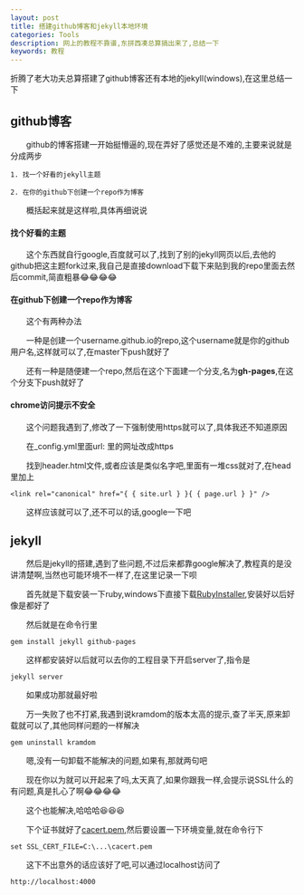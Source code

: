 ```yaml
---
layout: post
title: 搭建github博客和jekyll本地环境 
categories: Tools
description: 网上的教程不靠谱,东拼西凑总算搞出来了,总结一下
keywords: 教程
---
```


折腾了老大功夫总算搭建了github博客还有本地的jekyll(windows),在这里总结一下

## github博客

　　github的博客搭建一开始挺懵逼的,现在弄好了感觉还是不难的,主要来说就是分成两步

 
```
1. 找一个好看的jekyll主题

2. 在你的github下创建一个repo作为博客
```


　　概括起来就是这样啦,具体再细说说

#### 找个好看的主题

　　这个东西就自行google,百度就可以了,找到了别的jekyll网页以后,去他的github把这主题fork过来,我自己是直接download下载下来贴到我的repo里面去然后commit,简直粗暴:joy::joy::joy::joy:

#### 在github下创建一个repo作为博客

　　这个有两种办法

　　一种是创建一个username.github.io的repo,这个username就是你的github用户名,这样就可以了,在master下push就好了

　　还有一种是随便建一个repo,然后在这个下面建一个分支,名为**gh-pages**,在这个分支下push就好了

#### chrome访问提示不安全

　　这个问题我遇到了,修改了一下强制使用https就可以了,具体我还不知道原因

　　在_config.yml里面url: 里的网址改成https

　　找到header.html文件,或者应该是类似名字吧,里面有一堆css就对了,在head里加上

 
```
<link rel="canonical" href="{ { site.url } }{ { page.url } }" />
```

　　这样应该就可以了,还不可以的话,google一下吧

## jekyll

　　然后是jekyll的搭建,遇到了些问题,不过后来都靠google解决了,教程真的是没讲清楚啊,当然也可能环境不一样了,在这里记录一下呗

　　首先就是下载安装一下ruby,windows下直接下载[RubyInstaller](http://railsinstaller.org/en),安装好以后好像是都好了

　　然后就是在命令行里

```
gem install jekyll github-pages
```

　　这样都安装好以后就可以去你的工程目录下开启server了,指令是


```
jekyll server
```

　　如果成功那就最好啦

　　万一失败了也不打紧,我遇到说kramdom的版本太高的提示,查了半天,原来卸载就可以了,其他同样问题的一样解决


```
gem uninstall kramdom
```

　　嗯,没有一句卸载不能解决的问题,如果有,那就两句吧

　　现在你以为就可以开起来了吗,太天真了,如果你跟我一样,会提示说SSL什么的有问题,真是扎心了啊:joy::joy::joy::joy:

　　这个也能解决,哈哈哈:laughing::laughing::laughing:

　　下个证书就好了[cacert.pem](https://curl.haxx.se/ca/cacert.pem),然后要设置一下环境变量,就在命令行下


```
set SSL_CERT_FILE=C:\...\cacert.pem
```

　　这下不出意外的话应该好了吧,可以通过localhost访问了


```
http://localhost:4000
```

